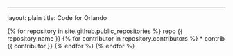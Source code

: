 ---
layout: plain
title: Code for Orlando


{% for repository in site.github.public_repositories %}
  repo {{ repository.name }}
  {% for contributor in repository.contributors %}
    * contrib {{ contributor }}
  {% endfor %}
{% endfor %}
